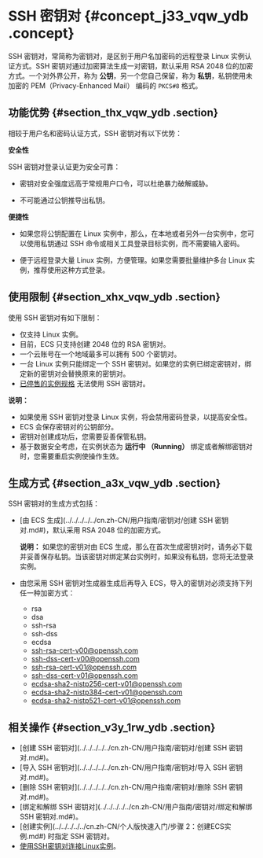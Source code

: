 # SSH 密钥对 {#concept_j33_vqw_ydb .concept}

SSH 密钥对，常简称为密钥对，是区别于用户名加密码的远程登录 Linux 实例认证方式。SSH 密钥对通过加密算法生成一对密钥，默认采用 RSA 2048 位的加密方式。一个对外界公开，称为 **公钥**，另一个您自己保留，称为 **私钥**，私钥使用未加密的 PEM（Privacy-Enhanced Mail） 编码的 `PKCS#8` 格式。

## 功能优势 {#section_thx_vqw_ydb .section}

相较于用户名和密码认证方式，SSH 密钥对有以下优势：

**安全性**

SSH 密钥对登录认证更为安全可靠：

-   密钥对安全强度远高于常规用户口令，可以杜绝暴力破解威胁。

-   不可能通过公钥推导出私钥。


**便捷性**

-   如果您将公钥配置在 Linux 实例中，那么，在本地或者另外一台实例中，您可以使用私钥通过 SSH 命令或相关工具登录目标实例，而不需要输入密码。

-   便于远程登录大量 Linux 实例，方便管理。如果您需要批量维护多台 Linux 实例，推荐使用这种方式登录。


## 使用限制 {#section_xhx_vqw_ydb .section}

使用 SSH 密钥对有如下限制：

-   仅支持 Linux 实例。
-   目前，ECS 只支持创建 2048 位的 RSA 密钥对。
-   一个云账号在一个地域最多可以拥有 500 个密钥对。
-   一台 Linux 实例只能绑定一个 SSH 密钥对。如果您的实例已绑定密钥对，绑定新的密钥对会替换原来的密钥对。
-   [已停售的实例规格](https://help.aliyun.com/document_detail/55263.html) 无法使用 SSH 密钥对。

**说明：** 

-   如果使用 SSH 密钥对登录 Linux 实例，将会禁用密码登录，以提高安全性。
-   ECS 会保存密钥对的公钥部分。
-   密钥对创建成功后，您需要妥善保管私钥。
-   基于数据安全考虑，在实例状态为 **运行中 （Running）** 绑定或者解绑密钥对时，您需要重启实例使操作生效。

## 生成方式 {#section_a3x_vqw_ydb .section}

SSH 密钥对的生成方式包括：

-   [由 ECS 生成](../../../../../cn.zh-CN/用户指南/密钥对/创建 SSH 密钥对.md#)，默认采用 RSA 2048 位的加密方式。

    **说明：** 如果您的密钥对由 ECS 生成，那么在首次生成密钥对时，请务必下载并妥善保存私钥。当该密钥对绑定某台实例时，如果没有私钥，您将无法登录实例。

-   由您采用 SSH 密钥对生成器生成后再导入 ECS，导入的密钥对必须支持下列任一种加密方式：
    -   rsa
    -   dsa
    -   ssh-rsa
    -   ssh-dss
    -   ecdsa
    -   ssh-rsa-cert-v00@openssh.com
    -   ssh-dss-cert-v00@openssh.com
    -   ssh-rsa-cert-v01@openssh.com
    -   ssh-dss-cert-v01@openssh.com
    -   ecdsa-sha2-nistp256-cert-v01@openssh.com
    -   ecdsa-sha2-nistp384-cert-v01@openssh.com
    -   ecdsa-sha2-nistp521-cert-v01@openssh.com

## 相关操作 {#section_v3y_1rw_ydb .section}

-   [创建 SSH 密钥对](../../../../../cn.zh-CN/用户指南/密钥对/创建 SSH 密钥对.md#)。
-   [导入 SSH 密钥对](../../../../../cn.zh-CN/用户指南/密钥对/导入 SSH 密钥对.md#)。
-   [删除 SSH 密钥对](../../../../../cn.zh-CN/用户指南/密钥对/删除 SSH 密钥对.md#)。
-   [绑定和解绑 SSH 密钥对](../../../../../cn.zh-CN/用户指南/密钥对/绑定和解绑 SSH 密钥对.md#)。
-   [创建实例](../../../../../cn.zh-CN/个人版快速入门/步骤 2：创建ECS实例.md#) 时指定 SSH 密钥对。
-   [使用SSH密钥对连接Linux实例](../../../../../cn.zh-CN/用户指南/连接实例/使用SSH密钥对连接Linux实例.md#)。

